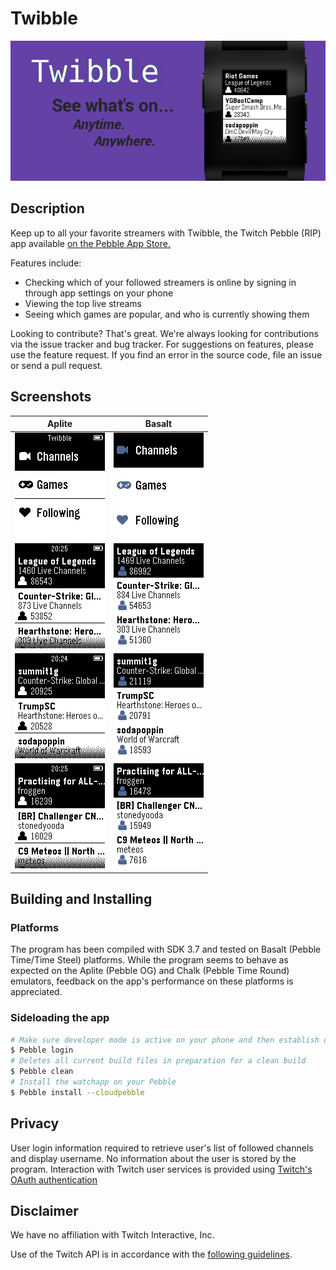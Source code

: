 # Twibble

![Twibble Banner](./TwibbleBanner.png "Twibble Logo")

## Description
Keep up to all your favorite streamers with Twibble, the Twitch Pebble (RIP) app available [on the Pebble App Store.](http://apps.getpebble.com/en_US/application/5620481225ef793e5a00001a)

Features include:
- Checking which of your followed streamers is online by signing in through app settings on your phone
- Viewing the top live streams
- Seeing which games are popular, and who is currently showing them

Looking to contribute? That's great. We're always looking for contributions via the issue tracker and bug tracker. For suggestions on features, please use the feature request. If you find an error in the source code, file an issue or send a pull request.
## Screenshots

Aplite | Basalt
------------- | -------------
![](./screenshots/aplite_main.png) | ![](./screenshots/basalt_main.png)
![](./screenshots/aplite_games.png) | ![](./screenshots/basalt_games.png)
![](./screenshots/aplite_channels.png) | ![](./screenshots/basalt_channels.png)
![](./screenshots/aplite_channels_detail.png) | ![](./screenshots/basalt_channels_detail.png)

## Building and Installing

### Platforms
The program has been compiled with SDK 3.7 and tested on Basalt (Pebble Time/Time Steel) platforms.
While the program seems to behave as expected on the Aplite (Pebble OG) and Chalk (Pebble Time Round) emulators, feedback on the app's performance on these platforms is appreciated.

### Sideloading the app
```bash
# Make sure developer mode is active on your phone and then establish connection
$ Pebble login
# Deletes all current build files in preparation for a clean build
$ Pebble clean
# Install the watchapp on your Pebble
$ Pebble install --cloudpebble
```

## Privacy
User login information required to retrieve user's list of followed channels and display username.
No information about the user is stored by the program.
Interaction with Twitch user services is provided using [Twitch's OAuth authentication](https://github.com/justintv/Twitch-API/blob/master/authentication.md)

## Disclaimer
We have no affiliation with Twitch Interactive, Inc.

Use of the Twitch API is in accordance with the [following guidelines](http://www.twitch.tv/user/legal?page=api_terms_of_service).
